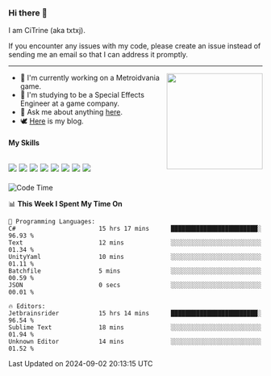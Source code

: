 ### Hi there 👋

I am CiTrine (aka txtxj).

If you encounter any issues with my code, please create an issue instead of sending me an email so that I can address it promptly.

---

<img align="right" height="190" src="http://github-profile-summary-cards.vercel.app/api/cards/stats?username=txtxj&theme=vue">

- 🌱 I'm currently working on a Metroidvania game.
- 📖 I'm studying to be a Special Effects Engineer at a game company.
- 💬 Ask me about anything [here](https://github.com/txtxj/txtxj/issues).
- 🕊️ [Here](https://txtxj.top) is my blog.

#### My Skills

![](https://img.shields.io/badge/Unity-000000?logo=unity&logoColor=fff)
![](https://img.shields.io/badge/C%23-239120?logo=csharp&logoColor=fff)
![](https://img.shields.io/badge/Python-3e74a2?logo=python&logoColor=fff)
![](https://img.shields.io/badge/C++-65318e?logo=cplusplus&logoColor=fff)
![](https://img.shields.io/badge/C-5654a2?logo=c&logoColor=fff)
![](https://img.shields.io/badge/Vue-4FC08D?logo=vuedotjs&logoColor=fff)
![](https://img.shields.io/badge/Blender-f5792a?logo=blender&logoColor=fff)
![](https://img.shields.io/badge/MS%20SQL-cc2927?logo=microsoftsqlserver&logoColor=fff)
---

<!--START_SECTION:waka-->
![Code Time](http://img.shields.io/badge/Code%20Time-1%2C962%20hrs%2050%20mins-blue)

📊 **This Week I Spent My Time On** 

```text
💬 Programming Languages: 
C#                       15 hrs 17 mins      ████████████████████████░   96.93 % 
Text                     12 mins             ░░░░░░░░░░░░░░░░░░░░░░░░░   01.34 % 
UnityYaml                10 mins             ░░░░░░░░░░░░░░░░░░░░░░░░░   01.11 % 
Batchfile                5 mins              ░░░░░░░░░░░░░░░░░░░░░░░░░   00.59 % 
JSON                     0 secs              ░░░░░░░░░░░░░░░░░░░░░░░░░   00.01 % 

🔥 Editors: 
Jetbrainsrider           15 hrs 14 mins      ████████████████████████░   96.54 % 
Sublime Text             18 mins             ░░░░░░░░░░░░░░░░░░░░░░░░░   01.94 % 
Unknown Editor           14 mins             ░░░░░░░░░░░░░░░░░░░░░░░░░   01.52 % 
```


 Last Updated on 2024-09-02 20:13:15 UTC
<!--END_SECTION:waka-->
